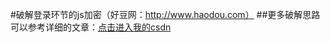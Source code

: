#破解登录环节的js加密（好豆网：http://www.haodou.com）
##更多破解思路可以参考详细的文章：[点击进入我的csdn](https://blog.csdn.net/xiongzaiabc/article/details/94163502)
